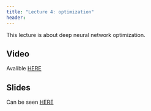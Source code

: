 ```yaml
---
title: "Lecture 4: optimization"
header:
---
```


This lecture is about deep neural network optimization.

## Video

Avalible [HERE](https://panoptotech.cloud.panopto.eu/Panopto/Pages/Viewer.aspx?id=53bff3b0-e578-4b2e-bd12-b1a000aff3dc)

## Slides

Can be seen [HERE](https://www.dropbox.com/scl/fi/ih80lfga9d5vshdcyg0im/236781training-4-5.pptx?rlkey=1s5n0ybhopnfbe3cam04zaj8b&e=1&st=jhhur5wy&dl=0)

